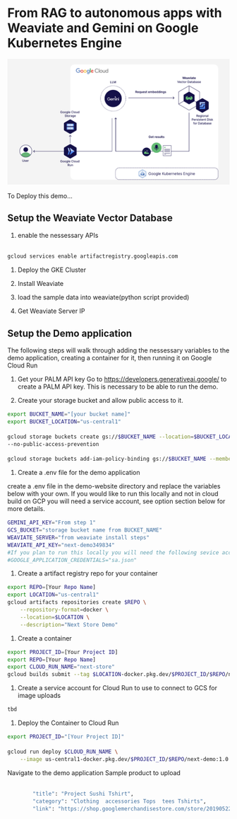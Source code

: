 # From RAG to autonomous apps with Weaviate and Gemini on Google Kubernetes Engine

![Next Demo Achitecture](https://github.com/bkauf/next-store/blob/main/diagram.png)

To Deploy this demo...

## Setup the Weaviate Vector Database

1. enable the nessessary APIs

```sh

gcloud services enable artifactregistry.googleapis.com
```


1. Deploy the GKE Cluster

1. Install Weaviate

1. load the sample data into weaviate(python script provided)

1. Get Weaviate Server IP

## Setup the Demo application
The following steps will walk through adding the nessessary  variables to the demo application, creating a container for it, then running it on Google Cloud Run


1.  Get your PALM API key
Go to https://developers.generativeai.google/ to create a PALM API key. This is necessary to be able to run the demo.

1. Create your storage bucket and allow public access to it.

```sh
export BUCKET_NAME="[your bucket name]"
export BUCKET_LOCATION="us-central1"

gcloud storage buckets create gs://$BUCKET_NAME --location=$BUCKET_LOCATION \
--no-public-access-prevention 

gcloud storage buckets add-iam-policy-binding gs://$BUCKET_NAME --member=allUsers --role=roles/storage.objectViewer
```

1. Create a .env file for the demo application

create a .env file in the demo-website directory and replace the variables below with your own. If you would like to run this locally and not in cloud build on GCP you will need a service account, see option section below for more details.


```sh
GEMINI_API_KEY="From step 1"
GCS_BUCKET="storage bucket name from BUCKET_NAME"
WEAVIATE_SERVER="from weaviate install steps"
WEAVIATE_API_KEY="next-demo349834"
#If you plan to run this locally you will need the following sevice account varable
#GOOGLE_APPLICATION_CREDENTIALS="sa.json"
```

1. Create a artifact registry repo for your container

```sh
export REPO=[Your Repo Name]
export LOCATION="us-central1"
gcloud artifacts repositories create $REPO \
    --repository-format=docker \
    --location=$LOCATION \
    --description="Next Store Demo"
```

1. Create a container

```sh
export PROJECT_ID=[Your Project ID]
export REPO=[Your Repo Name]
export CLOUD_RUN_NAME="next-store"
gcloud builds submit --tag $LOCATION-docker.pkg.dev/$PROJECT_ID/$REPO/next-demo:1.0

```


1. Create a service account for Cloud Run to use to connect to GCS for image uploads


```sh
tbd
```
1. Deploy the Container to Cloud Run


```sh
export PROJECT_ID="[Your Project ID]"

gcloud run deploy $CLOUD_RUN_NAME \
    --image us-central1-docker.pkg.dev/$PROJECT_ID/$REPO/next-demo:1.0
```


Navigate to the demo application
Sample product to upload

```sh

        "title": "Project Sushi Tshirt",
        "category": "Clothing  accessories Tops  tees Tshirts",
        "link": "https://shop.googlemerchandisestore.com/store/20190522377/assets/items/images/GGCPGXXX1338.jpg",

```

